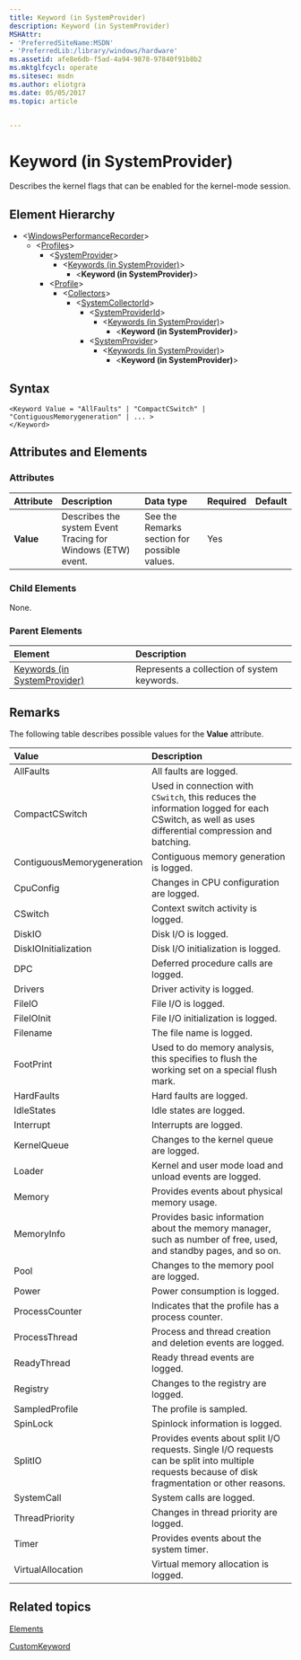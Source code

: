 ```yaml
---
title: Keyword (in SystemProvider)
description: Keyword (in SystemProvider)
MSHAttr:
- 'PreferredSiteName:MSDN'
- 'PreferredLib:/library/windows/hardware'
ms.assetid: afe8e6db-f5ad-4a94-9878-97840f91b8b2
ms.mktglfcycl: operate
ms.sitesec: msdn
ms.author: eliotgra
ms.date: 05/05/2017
ms.topic: article


---
```



# Keyword (in SystemProvider)

Describes the kernel flags that can be enabled for the kernel-mode session.


## Element Hierarchy

* \<[WindowsPerformanceRecorder](windowsperformancerecorder.md)\>
  * \<[Profiles](profiles.md)\>
    * \<[SystemProvider](systemprovider.md)\>
      * \<[Keywords (in SystemProvider)](keywords--in-systemprovider-.md)\>
        * \<**Keyword (in SystemProvider)**\>
    * \<[Profile](profile-wpr.md)\>
      * \<[Collectors](collectors.md)\>
        * \<[SystemCollectorId](systemcollectorid.md)\>
          * \<[SystemProviderId](systemproviderid.md)\>
            * \<[Keywords (in SystemProvider)](keywords--in-systemprovider-.md)\>
              * \<**Keyword (in SystemProvider)**\>
          * \<[SystemProvider](systemprovider.md)\>
            * \<[Keywords (in SystemProvider)](keywords--in-systemprovider-.md)\>
              * \<**Keyword (in SystemProvider)**\>


## Syntax

```
<Keyword Value = "AllFaults" | "CompactCSwitch" | "ContiguousMemorygeneration" | ... >
</Keyword>
```


## Attributes and Elements


### Attributes

| Attribute | Description                                                 | Data type                                    | Required | Default |
| :-------- | :---------------------------------------------------------- | :------------------------------------------- | :------- | :------ |
| **Value** | Describes the system Event Tracing for Windows (ETW) event. | See the Remarks section for possible values. | Yes      |         |


### Child Elements

None.


### Parent Elements

| Element                                                         | Description                                 |
| :-------------------------------------------------------------- | :------------------------------------------ |
| [Keywords (in SystemProvider)](keywords--in-systemprovider-.md) | Represents a collection of system keywords. |


## Remarks

The following table describes possible values for the **Value** attribute.

| Value                      | Description                                                                                                                                       |
| :------------------------- | :------------------------------------------------------------------------------------------------------------------------------------------------ |
| AllFaults                  | All faults are logged.                                                                                                                            |
| CompactCSwitch             | Used in connection with `CSwitch`, this reduces the information logged for each CSwitch, as well as uses differential compression and batching.   |
| ContiguousMemorygeneration | Contiguous memory generation is logged.                                                                                                           |
| CpuConfig                  | Changes in CPU configuration are logged.                                                                                                          |
| CSwitch                    | Context switch activity is logged.                                                                                                                |
| DiskIO                     | Disk I/O is logged.                                                                                                                               |
| DiskIOInitialization       | Disk I/O initialization is logged.                                                                                                                |
| DPC                        | Deferred procedure calls are logged.                                                                                                              |
| Drivers                    | Driver activity is logged.                                                                                                                        |
| FileIO                     | File I/O is logged.                                                                                                                               |
| FileIOInit                 | File I/O initialization is logged.                                                                                                                |
| Filename                   | The file name is logged.                                                                                                                          |
| FootPrint                  | Used to do memory analysis, this specifies to flush the working set on a special flush mark.                                                      |
| HardFaults                 | Hard faults are logged.                                                                                                                           |
| IdleStates                 | Idle states are logged.                                                                                                                           |
| Interrupt                  | Interrupts are logged.                                                                                                                            |
| KernelQueue                | Changes to the kernel queue are logged.                                                                                                           |
| Loader                     | Kernel and user mode load and unload events are logged.                                                                                           |
| Memory                     | Provides events about physical memory usage.                                                                                                      |
| MemoryInfo                 | Provides basic information about the memory manager, such as number of free, used, and standby pages, and so on.                                  |
| Pool                       | Changes to the memory pool are logged.                                                                                                            |
| Power                      | Power consumption is logged.                                                                                                                      |
| ProcessCounter             | Indicates that the profile has a process counter.                                                                                                 |
| ProcessThread              | Process and thread creation and deletion events are logged.                                                                                       |
| ReadyThread                | Ready thread events are logged.                                                                                                                   |
| Registry                   | Changes to the registry are logged.                                                                                                               |
| SampledProfile             | The profile is sampled.                                                                                                                           |
| SpinLock                   | Spinlock information is logged.                                                                                                                   |
| SplitIO                    | Provides events about split I/O requests. Single I/O requests can be split into multiple requests because of disk fragmentation or other reasons. |
| SystemCall                 | System calls are logged.                                                                                                                          |
| ThreadPriority             | Changes in thread priority are logged.                                                                                                            |
| Timer                      | Provides events about the system timer.                                                                                                           |
| VirtualAllocation          | Virtual memory allocation is logged.                                                                                                              |


## Related topics

[Elements](elements.md)

[CustomKeyword](customkeyword.md)

